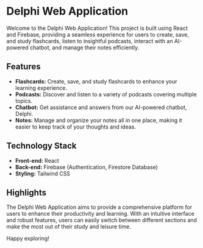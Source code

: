 # Delphi Web Application

Welcome to the Delphi Web Application! This project is built using React and Firebase, providing a seamless experience for users to create, save, and study flashcards, listen to insightful podcasts, interact with an AI-powered chatbot, and manage their notes efficiently.

## Features

- **Flashcards:** Create, save, and study flashcards to enhance your learning experience.
- **Podcasts:** Discover and listen to a variety of podcasts covering multiple topics.
- **Chatbot:** Get assistance and answers from our AI-powered chatbot, Delphi.
- **Notes:** Manage and organize your notes all in one place, making it easier to keep track of your thoughts and ideas.

## Technology Stack

- **Front-end:** React
- **Back-end:** Firebase (Authentication, Firestore Database)
- **Styling:** Tailwind CSS

## Highlights

The Delphi Web Application aims to provide a comprehensive platform for users to enhance their productivity and learning. With an intuitive interface and robust features, users can easily switch between different sections and make the most out of their study and leisure time.

Happy exploring!
